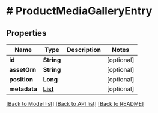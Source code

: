 # # ProductMediaGalleryEntry


## Properties 


Name | Type | Description | Notes
------------ | ------------- | ------------- | -------------
**id**| **String** |   | [optional]
**assetGrn**| **String** |   | [optional]
**position**| **Long** |   | [optional]
**metadata**| [**List<ProductMediaGalleryEntryMetadata>**](ProductMediaGalleryEntryMetadata.md) |   | [optional]


[[Back to Model list]](../../README.md#models) [[Back to API list]](../../README.md#endpoints) [[Back to README]](../../README.md)

